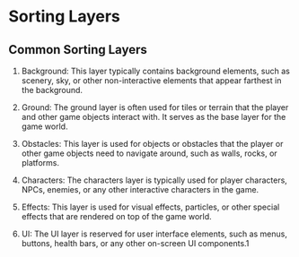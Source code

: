 # Sorting Layers

## Common Sorting Layers

1. Background: This layer typically contains background elements, such as scenery, sky, or other non-interactive elements that appear farthest in the background.

2. Ground: The ground layer is often used for tiles or terrain that the player and other game objects interact with. It serves as the base layer for the game world.

3. Obstacles: This layer is used for objects or obstacles that the player or other game objects need to navigate around, such as walls, rocks, or platforms.

4. Characters: The characters layer is typically used for player characters, NPCs, enemies, or any other interactive characters in the game.

5. Effects: This layer is used for visual effects, particles, or other special effects that are rendered on top of the game world.

6. UI: The UI layer is reserved for user interface elements, such as menus, buttons, health bars, or any other on-screen UI components.1
